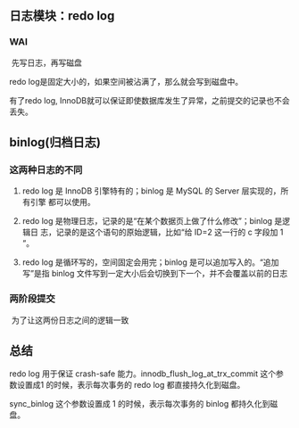 ## 日志模块：redo log

### WAl

​	先写日志，再写磁盘

redo log是固定大小的，如果空间被沾满了，那么就会写到磁盘中。

有了redo log, InnoDB就可以保证即使数据库发生了异常，之前提交的记录也不会丢失。

## binlog(归档日志)

### 这两种日志的不同

1. redo log 是 InnoDB 引擎特有的；binlog 是 MySQL 的 Server 层实现的，所有引擎
   都可以使用。

2. redo log 是物理日志，记录的是“在某个数据页上做了什么修改”；binlog 是逻辑日
   志，记录的是这个语句的原始逻辑，比如“给 ID=2 这一行的 c 字段加 1 ”。
3. redo log 是循环写的，空间固定会用完；binlog 是可以追加写入的。“追加写”是指
   binlog 文件写到一定大小后会切换到下一个，并不会覆盖以前的日志  

### 两阶段提交

​	为了让这两份日志之间的逻辑一致

## 总结

redo log 用于保证 crash-safe 能力。innodb_flush_log_at_trx_commit 这个参数设置成1 的时候，表示每次事务的 redo log 都直接持久化到磁盘。  

sync_binlog 这个参数设置成 1 的时候，表示每次事务的 binlog 都持久化到磁盘。  